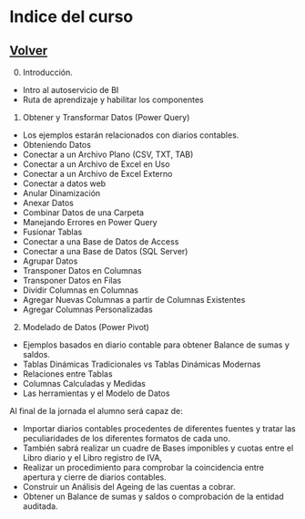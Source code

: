 # Indice del curso
## [Volver](/Curso-de-Herramientas-analiticas-para-auditoria-I/)

0. 	Introducción.
*	Intro al autoservicio de BI
*	Ruta de aprendizaje y habilitar los componentes

1. 	Obtener y Transformar Datos (Power Query)
*	Los ejemplos estarán relacionados con diarios contables.
*	Obteniendo Datos
*	Conectar a un Archivo Plano (CSV, TXT, TAB)
*	Conectar a un Archivo de Excel en Uso
*	Conectar a un Archivo de Excel Externo
*	Conectar a datos web
*	Anular Dinamización
*	Anexar Datos
*	Combinar Datos de una Carpeta
*	Manejando Errores en Power Query
*	Fusionar Tablas 
*	Conectar a una Base de Datos de Access
*	Conectar a una Base de Datos (SQL Server)
*	Agrupar Datos
*	Transponer Datos en Columnas
*	Transponer Datos en Filas
*	Dividir Columnas en Columnas
*	Agregar Nuevas Columnas a partir de Columnas Existentes
*	Agregar Columnas Personalizadas

2. 	Modelado de Datos (Power Pivot)
*	Ejemplos basados en diario contable para obtener Balance de sumas y saldos.
*	Tablas Dinámicas Tradicionales vs Tablas Dinámicas Modernas
*	Relaciones entre Tablas
*	Columnas Calculadas y Medidas
*	Las herramientas y el Modelo de Datos


Al final de la jornada el alumno será capaz de:
*	Importar diarios contables procedentes de diferentes fuentes y tratar las peculiaridades de los diferentes formatos de cada uno.
*	También sabrá realizar un cuadre de Bases imponibles y cuotas entre el Libro diario y el Libro registro de IVA, 
*	Realizar un procedimiento para comprobar la coincidencia entre apertura y cierre de diarios contables.
*	Construir un Análisis del Ageing de las cuentas a cobrar. 
*	Obtener un Balance de sumas y saldos o comprobación de la entidad auditada.


